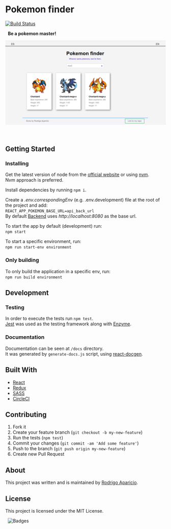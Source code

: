# Pokemon finder

[![Build Status](https://circleci.com/gh/raparicio6/pokemon-finder-react.svg?style=shield)](https://circleci.com/gh/raparicio6/pokemon-finder-react)

&nbsp;
**Be a pokemon master!**

<img alt="App" src="./app-image.png">

&nbsp;
## Getting Started

### Installing

Get the latest version of node from the [official website](https://nodejs.org/) or using [nvm](https://github.com/creationix/nvm).  
Nvm approach is preferred.

Install dependencies by running `npm i`.

Create a *.env.correspondingEnv* (e.g. .env.development) file at the root of the project and add:  
```REACT_APP_POKEMON_BASE_URL=api_back_url```  
By default [Backend](https://github.com/raparicio6/pokemon-finder-node) uses *http://localhost:8080* as the base url.

To start the app by default (development) run:  
`npm start`

To start a specific environment, run:  
`npm run start-env environment`

### Only building

To only build the application in a specific env, run:  
`npm run build environment`

## Development

### Testing

In order to execute the tests run `npm test`.  
[Jest](https://jestjs.io/) was used as the testing framework along with [Enzyme](https://airbnb.io/enzyme/).

### Documentation

Documentation can be seen at `/docs` directory.  
It was generated by `generate-docs.js` script, using [react-docgen](https://github.com/reactjs/react-docgen).

## Built With

* [React](https://reactjs.org/)
* [Redux](https://redux.js.org/)
* [SASS](https://sass-lang.com/)
* [CircleCI](https://circleci.com/)

## Contributing

1. Fork it
2. Create your feature branch (`git checkout -b my-new-feature`)
3. Run the tests (`npm test`)
4. Commit your changes (`git commit -am 'Add some feature'`)
5. Push to the branch (`git push origin my-new-feature`)
6. Create new Pull Request

## About

This project was written and is maintained by [Rodrigo Aparicio](https://github.com/raparicio6).

## License

This project is licensed under the MIT License.

&nbsp;
<img alt="Badges" src="https://i.ya-webdesign.com/images/pokemon-badge-png-1.png" height="200" width="500">
